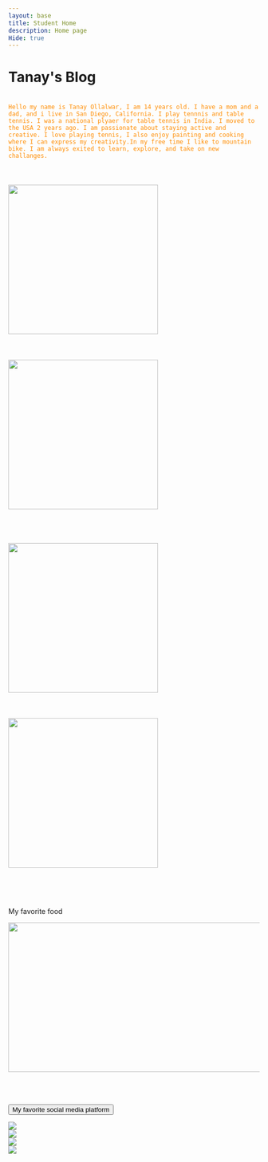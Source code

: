 ```yaml
---
layout: base
title: Student Home
description: Home page 
Hide: true
---
```



# Tanay's Blog

<br>
<code style="color : darkorange">Hello my name is Tanay Ollalwar, I am 14 years old. I have a mom and a dad, and i live in San Diego, California. I play tennnis and table tennis. I was a national plyaer for table tennis in India. I moved to the USA 2 years ago. I am passionate about staying active and creative. I love playing tennis, I also enjoy painting and cooking where I can express my creativity.In my free time I like to mountain bike. I am always exited to learn, explore, and take on new challanges.</code>
<br><br> <br><br>

<div class="row">
    <div class="column">
<img src="https://magazine.fortevillageresort.com/wp-content/uploads/2022/01/tennis-770x513.jpg" width="300" height="300">


<br>
<br>
<br>
<br>

<img src="https://media.istockphoto.com/id/1477430966/photo/woman-preparing-quinoa-vegetable-mix-cooked-in-a-frying-pan.jpg?s=612x612&w=0&k=20&c=eGlflJ8A7Kg8SbidqJxDp9hzbG0ETt3saS7Z4Sf250g=" width="300" height="300" >

</div>

<br>
<br>
<br>
<br>

<div class="row">
    <div class="column">
<img src="https://www.lookoutvt.com/wp-content/uploads/2023/06/AdobeStock_593082107-scaled-e1692656084718.jpeg" width="300" height="300">

<br>
<br>
<br>
<br>

<img src="https://shwetainthekitchen.com/wp-content/uploads/2020/03/IMG_7944-scaled.jpg" width="300" height="300">

<br><br><br>

My favorite food
</div>

<img src="https://upload.wikimedia.org/wikipedia/en/thumb/4/41/Flag_of_India.svg/1920px-Flag_of_India.svg.png" width="550" height="300">

<br><br><br>
<a href="https://www.youtube.com/">
<button>My favorite social media platform</button>
</a>



<div class="row">
  <div class="column">
    <img src="wedding.jpg">
  </div>
  <div class="column">
    <img src="underwater.jpg">
  </div>
</div>
<div class="row">
  <div class="column">
    <img src="wedding.jpg">
  </div>
  <div class="column">
    <img src="underwater.jpg">
  </div>
</div>